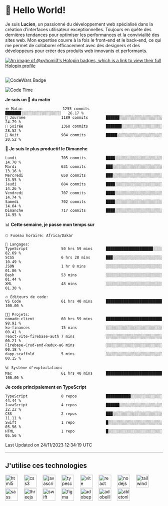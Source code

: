 # 👋 Hello World!

Je suis **Lucien**, un passionné du développement web spécialisé dans la création d'interfaces utilisateur exceptionnelles. Toujours en quête des dernières tendances pour optimiser les performances et la convivialité des sites web. Mon expertise couvre à la fois le front-end et le back-end, ce qui me permet de collaborer efficacement avec des designers et des développeurs pour créer des produits web innovants et performants.

[![An image of @xyhomi3's Holopin badges, which is a link to view their full Holopin profile](https://holopin.me/xyhomi3)](https://holopin.io/@xyhomi3)

##

![CodeWars Badge](https://www.codewars.com/users/xyhomi3/badges/small)

<!--START_SECTION:waka-->
![Code Time](http://img.shields.io/badge/Code%20Time-324%20hrs%2050%20mins-blue)

**Je suis un 🐤 du matin** 

```text
🌞 Matin                  1255 commits        ███████░░░░░░░░░░░░░░░░░░   26.17 % 
🌆 Journée                1189 commits        ██████░░░░░░░░░░░░░░░░░░░   24.79 % 
🌃 Soirée                 1368 commits        ███████░░░░░░░░░░░░░░░░░░   28.52 % 
🌙 Nuit                   984 commits         █████░░░░░░░░░░░░░░░░░░░░   20.52 % 
```
📅 **Je suis le plus productif le Dimanche** 

```text
Lundi                    705 commits         ████░░░░░░░░░░░░░░░░░░░░░   14.70 % 
Mardi                    631 commits         ███░░░░░░░░░░░░░░░░░░░░░░   13.16 % 
Mercredi                 650 commits         ███░░░░░░░░░░░░░░░░░░░░░░   13.55 % 
Jeudi                    684 commits         ████░░░░░░░░░░░░░░░░░░░░░   14.26 % 
Vendredi                 707 commits         ████░░░░░░░░░░░░░░░░░░░░░   14.74 % 
Samedi                   702 commits         ████░░░░░░░░░░░░░░░░░░░░░   14.64 % 
Dimanche                 717 commits         ████░░░░░░░░░░░░░░░░░░░░░   14.95 % 
```


📊 **Cette semaine, je passe mon temps sur** 

```text
🕑︎ Fuseau horaire: Africa/Dakar

💬 Langages: 
TypeScript               50 hrs 59 mins      █████████████████████░░░░   82.69 % 
SCSS                     6 hrs 28 mins       ███░░░░░░░░░░░░░░░░░░░░░░   10.49 % 
JSON                     1 hr 8 mins         ░░░░░░░░░░░░░░░░░░░░░░░░░   01.86 % 
Bash                     53 mins             ░░░░░░░░░░░░░░░░░░░░░░░░░   01.44 % 
XML                      48 mins             ░░░░░░░░░░░░░░░░░░░░░░░░░   01.30 % 

🔥 Éditeurs de code: 
VS Code                  61 hrs 40 mins      █████████████████████████   100.00 % 

🐱‍💻 Projets: 
nomade-client            60 hrs 59 mins      █████████████████████████   98.91 % 
ko-finances              15 mins             ░░░░░░░░░░░░░░░░░░░░░░░░░   00.41 % 
react-vite-firebase-auth 7 mins              ░░░░░░░░░░░░░░░░░░░░░░░░░   00.21 % 
Firebase-Crud-and-Redux-a6 mins              ░░░░░░░░░░░░░░░░░░░░░░░░░   00.18 % 
dapp-scaffold            5 mins              ░░░░░░░░░░░░░░░░░░░░░░░░░   00.15 % 

💻 Système d'exploitation: 
Mac                      61 hrs 40 mins      █████████████████████████   100.00 % 
```

**Je code principalement en TypeScript** 

```text
TypeScript               8 repos             ███████████░░░░░░░░░░░░░░   44.44 % 
JavaScript               4 repos             ██████░░░░░░░░░░░░░░░░░░░   22.22 % 
CSS                      2 repos             ███░░░░░░░░░░░░░░░░░░░░░░   11.11 % 
Swift                    1 repo              █░░░░░░░░░░░░░░░░░░░░░░░░   05.56 % 
HTML                     1 repo              █░░░░░░░░░░░░░░░░░░░░░░░░   05.56 % 
```




 Last Updated on 24/11/2023 12:34:19 UTC
<!--END_SECTION:waka-->
---

## J'utilise ces technologies

<div align="left">
  <img src="https://skillicons.dev/icons?i=html" height="40" alt="html5 logo"  />
  <img width="12" />
  <img src="https://skillicons.dev/icons?i=css" height="40" alt="css3 logo"  />
  <img width="12" />
  <img src="https://skillicons.dev/icons?i=js" height="40" alt="javascript logo"  />
  <img width="12" />
  <img src="https://skillicons.dev/icons?i=ts" height="40" alt="typescript logo"  />
  <img width="12" />
  <img src="https://skillicons.dev/icons?i=vite" height="40" alt="vite logo"  />
  <img width="12" />
  <img src="https://skillicons.dev/icons?i=react" height="40" alt="react logo"  />
  <img width="12" />
  <img src="https://cdn.jsdelivr.net/gh/devicons/devicon/icons/nodejs/nodejs-original.svg" height="40" alt="nodejs logo"  />
  <img width="12" />
  <img src="https://skillicons.dev/icons?i=tailwind" height="40" alt="tailwindcss logo"  />
  <img width="12" />
  <img src="https://skillicons.dev/icons?i=sass" height="40" alt="sass logo"  />
  <img width="12" />
  <img src="https://skillicons.dev/icons?i=threejs" height="40" alt="threejs logo"  />
  <img width="12" />
  <img src="https://skillicons.dev/icons?i=swift" height="40" alt="swift logo"  />
  <img width="12" />
  <img src="https://skillicons.dev/icons?i=figma" height="40" alt="figma logo"  />
  <img width="12" />
  <img src="https://skillicons.dev/icons?i=ps" height="40" alt="adobephotoshop logo"  />
  <img width="12" />
  <img src="https://skillicons.dev/icons?i=ai" height="40" alt="adobeillustrator logo"  />
  <img width="12" />
  <img src="https://skillicons.dev/icons?i=ableton" height="40" alt="abletonlive logo"  />
</div>




